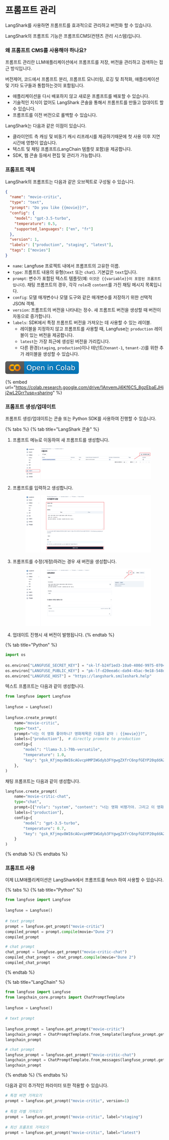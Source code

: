 # 프롬프트 관리

LangShark를 사용하면 프롬프트를 효과적으로 관리하고 버전화 할 수 있습니다.

LangShark의 프롬프트 기능은 프롬프트CMS(컨텐츠 관리 시스템)입니다.

### 왜 프롬프트 CMS를 사용해야 하나요?

프롬프트 관리란 LLM애플리케이션에서 프롬프트를 저장, 버전을 관리하고 검색하는 접근 방식입니다.

버전제어, 코드에서 프롬프트 분리, 프롬프트 모니터링, 로깅 및 최적화, 애플리케이션 및 기타 도구들과 통합하는것이 포함됩니다.

* 애플리케이션을 다시 배포하지 않고 새로운 프롬프트를 배포할 수 있습니다.
* 기술적인 지식이 없어도 LangShark 콘솔을 통해서 프롬프트를 만들고 업데이트 할 수 있습니다.
* 프롬프트를 이전 버전으로 롤백할 수 있습니다.

LangShark는 다음과 같은 이점이 있습니다.

* 클라이언트 측 캐싱 및 비동기 캐시 리프레시를 제공하기때문에 첫 사용 이후 지연시간에 영향이 없습니다.
* 텍스트 및 채팅 프롬프트(LangChain 템플릿 포함)을 제공합니다.
* SDK, 웹 콘솔 등에서 편집 및 관리가 가능합니다.

### 프롬프트 객체

LangShark의 프롬프트는 다음과 같은 오브젝트로 구성될 수 있습니다.

```json
{
  "name": "movie-critic",
  "type": "text",
  "prompt": "Do you like {{movie}}?",
  "config": {
    "model": "gpt-3.5-turbo",
    "temperature": 0.5,
    "supported_languages": ["en", "fr"]
  },
  "version": 1,
  "labels": ["production", "staging", "latest"],
  "tags": ["movies"]
}
```

* `name`: Langfuse 프로젝트 내에서 프롬프트의 고유한 이름.
* `type`: 프롬프트 내용의 유형(`text` 또는 `chat`). 기본값은 `text`입니다.
* `prompt`: 변수가 포함된 텍스트 템플릿(예: `이것은 {{variable}}이 포함된 프롬프트입니다`). 채팅 프롬프트의 경우, 각각 `role`과 `content`를 가진 채팅 메시지 목록입니다.
* `config`: 모델 매개변수나 모델 도구와 같은 매개변수를 저장하기 위한 선택적 JSON 객체.
* `version`: 프롬프트의 버전을 나타내는 정수. 새 프롬프트 버전을 생성할 때 버전이 자동으로 증가합니다.
* `labels`: SDK에서 특정 프롬프트 버전을 가져오는 데 사용할 수 있는 레이블.
  * 레이블을 지정하지 않고 프롬프트를 사용할 때, Langfuse는 `production` 레이블이 있는 버전을 제공합니다.
  * `latest`는 가장 최근에 생성된 버전을 가리킵니다.
  * 다른 환경(`staging`, `production`)이나 테넌트(`tenant-1`, `tenant-2`)를 위한 추가 레이블을 생성할 수 있습니다.

![](../.gitbook/assets/colab-badge.svg)

{% embed url="https://colab.research.google.com/drive/1AnvemJj6Kf6C5_8gzEbaEJHjj2wL2Grr?usp=sharing" %}

### 프롬프트 생성/업데이트

프롬프트 생성/업데이트는 콘솔 또는 Python SDK를 사용하여 진행할 수 있습니다.

{% tabs %}
{% tab title="LangShark 콘솔" %}
1.  프롬프트 메뉴로 이동하여 새 프롬프트를 생성합니다.

    <figure><img src="../.gitbook/assets/image (20).png" alt=""><figcaption></figcaption></figure>
2.  프롬프트를 입력하고 생성합니다.

    <figure><img src="../.gitbook/assets/image (21).png" alt=""><figcaption></figcaption></figure>
3.  프롬프트를 수정(개정)하려는 경우 새 버전을 생성합니다.

    <figure><img src="../.gitbook/assets/image (22).png" alt=""><figcaption></figcaption></figure>
4. 업데이트 진행시 새 버전이 발행됩니다.
{% endtab %}

{% tab title="Python" %}
```python
import os

os.environ["LANGFUSE_SECRET_KEY"] = "sk-lf-b24f1ed3-10a0-400d-9975-07047d16a028"
os.environ["LANGFUSE_PUBLIC_KEY"] = "pk-lf-d20eea6c-da94-45ac-9e18-548dee6f47ae"
os.environ["LANGFUSE_HOST"] = "https://langshark.smileshark.help"
```

텍스트 프롬프트는 다음과 같이 생성합니다.

```python
from langfuse import Langfuse

langfuse = Langfuse()

langfuse.create_prompt(
    name="movie-critic",
    type="text",
    prompt="너는 이 영화 좋아하니? 영화제목은 다음과 같아 : {{movie}}?",
    labels=["production"],  # directly promote to production
    config={
        "model": "llama-3.1-70b-versatile",
        "temperature": 1.0,
        "key": "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"
    },  
)
```

채팅 프롬프트는 다음과 같이 생성합니다.

```python
langfuse.create_prompt(
    name="movie-critic-chat",
    type="chat",
    prompt=[{"role": "system", "content": "너는 영화 비평가야. 그리고 이 영화에 대해 전문가야 : {{movie}}"}],
    labels=["production"],
    config={
        "model": "gpt-3.5-turbo",
        "temperature": 0.7,
        "key": "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"
    }
)
```
{% endtab %}
{% endtabs %}

### 프롬프트 사용

이제 LLM애플리케이션은 LangShark에서 프롬프트를 fetch 하여 사용할 수 있습니다.

{% tabs %}
{% tab title="Python" %}
```python
from langfuse import Langfuse

langfuse = Langfuse()

# text prompt
prompt = langfuse.get_prompt("movie-critic")
compiled_prompt = prompt.compile(movie="Dune 2")
compiled_prompt
```

```python
# chat prompt
chat_prompt = langfuse.get_prompt("movie-critic-chat")
compiled_chat_prompt = chat_prompt.compile(movie="Dune 2")
compiled_chat_prompt
```
{% endtab %}

{% tab title="LangChain" %}
```python
from langfuse import Langfuse
from langchain_core.prompts import ChatPromptTemplate

langfuse = Langfuse()

# text prompt

langfuse_prompt = langfuse.get_prompt("movie-critic")
langchain_prompt = ChatPromptTemplate.from_template(langfuse_prompt.get_langchain_prompt())
langchain_prompt
```

```python
# chat prompt
langfuse_prompt = langfuse.get_prompt("movie-critic-chat")
langchain_prompt = ChatPromptTemplate.from_messages(langfuse_prompt.get_langchain_prompt())
langchain_prompt
```
{% endtab %}
{% endtabs %}

다음과 같이 추가적인 파라미터 또한 적용할 수 있습니다.

```python
# 특정 버전 가져오기
prompt = langfuse.get_prompt("movie-critic", version=1)
 
# 특정 라벨 가져오기
prompt = langfuse.get_prompt("movie-critic", label="staging")
 
# 최신 프롬프트 가져오기
prompt = langfuse.get_prompt("movie-critic", label="latest")
```

### &#xD;
